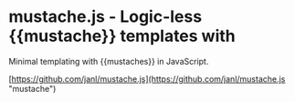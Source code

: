 mustache.js - Logic-less {{mustache}} templates with
============
Minimal templating with {{mustaches}} in JavaScript.

[https://github.com/janl/mustache.js](https://github.com/janl/mustache.js "mustache")
